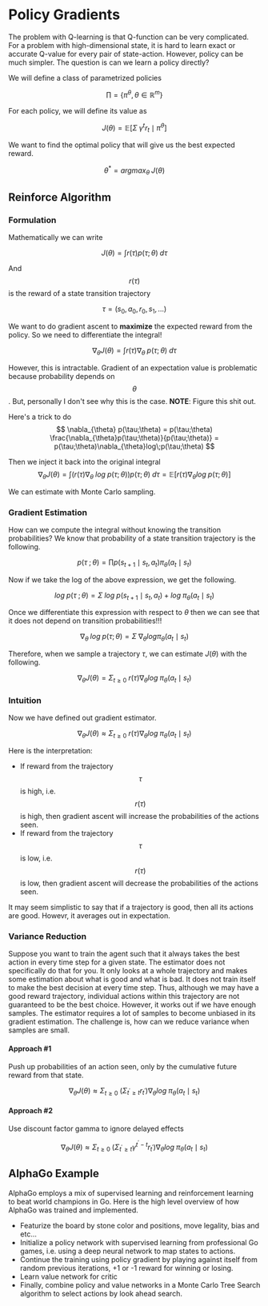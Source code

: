 # Policy Gradients

The problem with Q-learning is that Q-function can be very complicated. For a problem with
high-dimensional state, it is hard to learn exact or accurate Q-value for every pair of state-action.
However, policy can be much simpler. The question is can we learn a policy directly?

We will define a class of parametrized policies

$$
\prod = \left\{ \pi^{\theta}, \theta \in \mathbb{R}^{m} \right\}
$$

For each policy, we will define its value as

$$
J(\theta) = \mathbb{E} \left[ \Sigma \; \gamma^{t} r_{t} \mid \pi^{\theta} \right]
$$

We want to find the optimal policy that will give us the best expected reward.

$$
\theta^{*} = argmax_{\theta} \; J(\theta)
$$

## Reinforce Algorithm

### Formulation

Mathematically we can write

$$
J(\theta) = \int r(\tau)p(\tau;\theta)\; d\tau
$$

And $$r(\tau)$$ is the reward of a state transition trajectory

$$
\tau = (s_{0}, a_{0}, r_{0}, s_{1}, ...)
$$

We want to do gradient ascent to **maximize** the expected reward from the policy. So we need to
differentiate the integral!

$$
\nabla_{\theta} J(\theta) = \int r(\tau) \nabla_{\theta}\; p(\tau;\theta)\; d\tau
$$

However, this is intractable. Gradient of an expectation value is problematic because probability
depends on $$\theta$$. But, personally I don't see why this is the case. **NOTE**: Figure this shit out.

Here's a trick to do
$$
\nabla_{\theta} p(\tau;\theta) = p(\tau;\theta) \frac{\nabla_{\theta}p(\tau;\theta)}{p(\tau;\theta)} =
p(\tau;\theta)\nabla_{\theta}log\;p(\tau;\theta)
$$

Then we inject it back into the original integral
$$
\nabla_{\theta} J(\theta) = \int \left(r(\tau) \nabla_{\theta}\; log\; p(\tau;\theta)\right)p(\tau;\theta)\;d\tau
= \mathbb{E}\left[ r(\tau) \nabla_{\theta} log \; p (\tau;\theta) \right]
$$

We can estimate with Monte Carlo sampling.

### Gradient Estimation

How can we compute the integral without knowing the transition probabilities? We know that
probability of a state transition trajectory is the following.

$$
p(\tau\;;\theta) = \prod p(s_{t + 1} \mid s_{t}, a_{t}) \pi_{\theta}(a_{t} \mid s_{t})
$$

Now if we take the log of the above expression, we get the following.

$$
log\; p(\tau\;;\theta) = \Sigma\; log\; p(s_{t + 1} \mid s_{t}, a_{t}) + log\; \pi_{\theta}(a_{t} \mid s_{t})
$$

Once we differentiate this expression with respect to $\theta$ then we can see that it does not
depend on transition probabilities!!!

$$
\nabla_{\theta}\; log\; p(\tau;\theta) = \Sigma\;\nabla_{\theta} log \pi_{\theta}(a_{t} \mid s_{t})
$$

Therefore, when we sample a trajectory $\tau$, we can estimate $J(\theta)$ with the following.

$$
\nabla_{\theta} J(\theta) = \Sigma_{t \geq 0} \; r(\tau) \nabla_{\theta} log\; \pi_{\theta}(a_{t} \mid s_{t})
$$

### Intuition

Now we have defined out gradient estimator.

$$
\nabla_{\theta} J(\theta) \approx \Sigma_{t \geq 0} \; r(\tau) \nabla_{\theta} log\; \pi_{\theta}(a_{t} \mid s_{t})
$$

Here is the interpretation:

* If reward from the trajectory $$\tau$$ is high, i.e. $$r(\tau)$$ is high, then gradient ascent
  will increase the probabilities of the actions seen.
* If reward from the  trajectory $$\tau$$ is low, i.e. $$r(\tau)$$ is low, then gradient ascent
  will decrease the probabilities of the actions seen.

It may seem simplistic to say that if a trajectory is good, then all its actions are good. Howevr,
it averages out in expectation.

### Variance Reduction

Suppose you want to train the agent such that it always takes the best action in every time step for
a given state. The estimator does not specifically do that for you. It only looks at a whole
trajectory and makes some estimation about what is good and what is bad. It does not train itself to
make the best decision at every time step. Thus, although we may have a good reward trajectory,
individual actions within this trajectory are not guaranteed to be the best choice. However, it
works out if we have enough samples. The estimator requires a lot of samples to become unbiased in
its gradient estimation. The challenge is, how can we reduce variance when samples are small.

#### Approach #1

Push up probabilities of an action seen, only by the cumulative future reward from that state.

$$
\nabla_{\theta}J(\theta) \approx \Sigma_{t \geq 0} \; \left( \Sigma_{t^{\prime} \geq t} r_{t^{\prime}} \right) \nabla_{\theta} log\; \pi_{\theta} (a_{t} \mid s_{t})
$$

#### Approach #2

Use discount factor gamma to ignore delayed effects

$$
\nabla_{\theta}J(\theta) \approx \Sigma_{t \geq 0} \; \left( \Sigma_{t^{\prime} \geq t} \gamma^{t^{\prime} - t} r_{t^{\prime}} \right) \nabla_{\theta} log\; \pi_{\theta} (a_{t} \mid s_{t})$$

## AlphaGo Example

AlphaGo employs a mix of supervised learning and reinforcement learning to beat world champions in
Go. Here is the high level overview of how AlphaGo was trained and implemented.

* Featurize the board by stone color and positions, move legality, bias and etc...
* Initialize a policy network with supervised learning from professional Go games, i.e. using a deep
  neural network to map states to actions.
* Continue the training using policy gradient by playing against itself from random previous
  iterations, +1 or -1 reward for winning or losing.
* Learn value network for critic
* Finally, combine policy and value networks in a Monte Carlo Tree Search algorithm to select actions
  by look ahead search.
